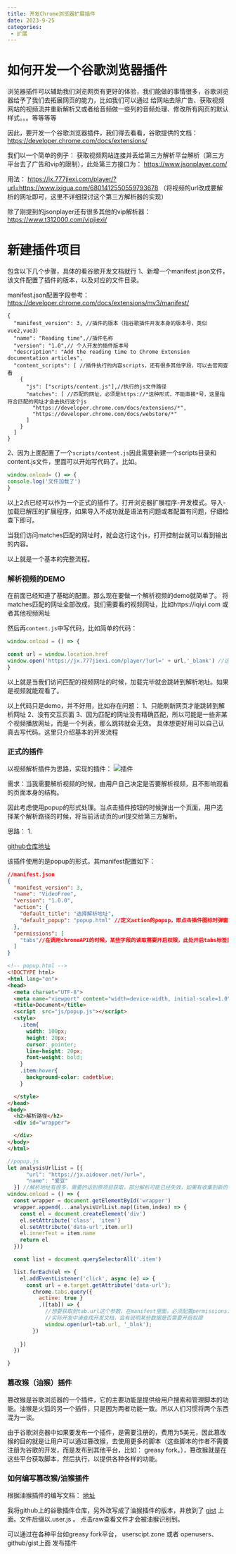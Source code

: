 ```yaml
---
title: 开发Chrome浏览器扩展插件
date: 2023-9-25
categories:
 - 扩展
---
```



# 如何开发一个谷歌浏览器插件

浏览器插件可以辅助我们浏览网页有更好的体验，我们能做的事情很多，谷歌浏览器给予了我们去拓展网页的能力，比如我们可以通过
给网站去除广告、获取视频网站的视频流并重新解析又或者给音频做一些列的音频处理、修改所有网页的默认样式。。。等等等等


因此，要开发一个谷歌浏览器插件，我们得去看看，谷歌提供的文档：
https://developer.chrome.com/docs/extensions/


我们以一个简单的例子： 获取视频网站连接并丢给第三方解析平台解析（第三方平台去了广告和vip的限制），此处第三方接口为： https://www.jsonplayer.com/

用法： https://jx.777jiexi.com/player/?url=https://www.ixigua.com/6801412550559793678 （将视频的url改成要解析的网址即可，这里不详细探讨这个第三方解析器的实现）

除了刚提到的jsonplayer还有很多其他的vip解析器：https://www.t312000.com/vipjiexi/



# 新建插件项目

包含以下几个步骤，具体的看谷歌开发文档就行
1、新增一个manifest.json文件，该文件配置了插件的版本，以及对应的文件目录。

manifest.json配置字段参考： https://developer.chrome.com/docs/extensions/mv3/manifest/

```
{
  "manifest_version": 3, //插件的版本（指谷歌插件开发本身的版本号，类似vue2,vue3）
  "name": "Reading time",//插件名称
  "version": "1.0",// 个人开发的插件版本号
  "description": "Add the reading time to Chrome Extension documentation articles",
  "content_scripts": [ //插件执行的内容scripts，还有很多其他字段，可以去官网查看
    {
      "js": ["scripts/content.js"],//执行的js文件路径
      "matches": [ //匹配的网址，必须是https://*这种形式，不能直接*号，这里指符合匹配的网址才会去执行这个js
        "https://developer.chrome.com/docs/extensions/*",
        "https://developer.chrome.com/docs/webstore/*"
      ]
    }
  ]
}
```


2、因为上面配置了一个`scripts/content.js`因此需要新建一个scripts目录和content.js文件，里面可以开始写代码了。比如。

```content.js
window.onload= () => {
console.log('文件加载了')
}
```

以上2点已经可以作为一个正式的插件了。打开浏览器扩展程序-开发模式。导入- 加载已解压的扩展程序，如果导入不成功就是语法有问题或者配置有问题，仔细检查下即可。

当我们访问matches匹配的网址时，就会这行这个js，打开控制台就可以看到输出的内容。


以上就是一个基本的完整流程。


### 解析视频的DEMO
在前面已经知道了基础的配置。那么现在要做一个解析视频的demo就简单了。
将matches匹配的网址全部改成，我们需要看的视频网址，比如https://iqiyi.com  或者其他视频网址


然后再`content.js`中写代码，比如简单的代码：
```content.js
window.onload = () => {

const url = window.location.href
window.open('https://jx.777jiexi.com/player/?url=' + url,'_blank') //这里直接把当前地址给到第三方解析器即可
}
```

以上就是当我们访问匹配的视频网址的时候，加载完毕就会跳转到解析地址。如果是视频就能观看了。

以上代码只是demo，并不好用，比如存在问题：
1、只能刷新网页才能跳转到解析网址
2、没有交互页面
3、因为匹配的网址没有精确匹配，所以可能是一些非某个视频播放网址，而是一个列表，那么跳转就会无效。
具体想更好用可以自己认真去写代码。这里只介绍基本的开发流程

### 正式的插件

以视频解析插件为思路，实现的插件： ![插件](https://github.com/nothing-sy/VideoChromeExtension/raw/main/img.png?/raw=true)

需求：当我需要解析视频的时候，由用户自己决定是否要解析视频，且不影响观看的页面本身的结构。

因此考虑使用popup的形式处理。当点击插件按钮的时候弹出一个页面，用户选择某个解析路径的时候，将当前活动页的url提交给第三方解析。

思路： 
1. 

[github仓库地址](https://github.com/nothing-sy/VideoChromeExtension)

该插件使用的是popup的形式，其manifest配置如下：

```json
//manifest.json
{
  "manifest_version": 3,
  "name": "VideoFree",
  "version": "1.0.0",
  "action": {
    "default_title": "选择解析地址",   
    "default_popup": "popup.html" //定义action的popup，即点击插件图标时弹窗的页面。该页面可以比作是一个新的浏览器窗口，其指向了popup.html文件
  },
  "permissions": [
    "tabs"//在调用chromeAPI的时候，某些字段的读取需要开启权限，此处开启tabs标签页权限，用于获取当前页签的url
  ]
}
```


```html
<!-- popup.html -->
<!DOCTYPE html>
<html lang="en">
<head>
  <meta charset="UTF-8">
  <meta name="viewport" content="width=device-width, initial-scale=1.0">
  <title>Document</title>
  <script  src="js/popup.js"></script>
  <style>
    .item{
      width: 100px;
      height: 20px;
      cursor: pointer;
      line-height: 20px;
      font-weight: bold;
    }
    .item:hover{
      background-color: cadetblue;
    }

  </style>
</head>
<body>
  <h2>解析路径</h2>
  <div id="wrapper">

  </div>
</body>
</html>
```

```js
//popup.js
let analysisUrlList = [{
      "url": "https://jx.aidouer.net/?url=",
      "name": "爱豆"
  }] //解析地址有很多，需要的话到原项目获取，部分解析可能已经失效，如果有收集到新的，可以自行添加修改
window.onload = () => {
  const wrapper = document.getElementById('wrapper')
  wrapper.append(...analysisUrlList.map((item,index) => {
    const el = document.createElement('div')
    el.setAttribute('class', 'item')
    el.setAttribute('data-url',item.url)
    el.innerText = item.name
    return el
  }))

  const list = document.querySelectorAll('.item')

  list.forEach(el => {
    el.addEventListener('click', async (e) => {
      const url = e.target.getAttribute('data-url');
        chrome.tabs.query({
          active: true }
          ,([tab]) => {
            //想要获取到tab.url这个参数，在manifest里面，必须配置permissions: tabs，否则无法获取
            //实际开发中请查找开发文档，会有说明某些数据是否需要开启权限
            window.open(url+tab.url, '_blnk');
        })
  
    })
  })

}
```

### 篡改猴（油猴）插件

篡改猴是谷歌浏览器的一个插件，它的主要功能是提供给用户搜索和管理脚本的功能。油猴是火狐的另一个插件，只是因为两者功能一致。所以人们习惯将两个东西混为一谈。

由于谷歌浏览器中如果要发布一个插件，是需要注册的，费用为5美元，因此篡改猴的目的就是让用户可以通过篡改猴，去使用更多的脚本（这些脚本的作者不需要注册为谷歌的开发，而是发布到其他平台，比如： greasy fork。），篡改猴就是在这些平台获取脚本，然后执行，以提供各种各样的功能。


### 如何编写篡改猴/油猴插件

根据油猴插件的编写文档： [地址](https://www.tampermonkey.net/documentation.php?locale=zh#meta:grant)

我将github上的谷歌插件仓库，另外改写成了油猴插件的版本，并放到了 [gist](https://gist.github.com/nothing-sy/b6fe077dd151a74d600207bf673f1123) 上面。文件后缀以.user.js 。  点击raw查看文件才会被油猴识别到。


可以通过在各种平台如greasy fork平台， userscipt.zone 或者 openusers、github/gist上面 发布插件
